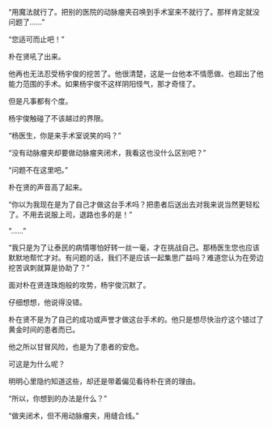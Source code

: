 “用魔法就行了。把别的医院的动脉瘤夹召唤到手术室来不就行了。那样肯定就没问题了……”

“您适可而止吧！”

朴在贤吼了出来。

他再也无法忍受杨宇俊的挖苦了。他很清楚，这是一台他本不情愿做、也超出了他能力范围的手术。如果杨宇俊不这样阴阳怪气，那才奇怪了。

但是凡事都有个度。

杨宇俊触碰了不该越过的界限。

“杨医生，你是来手术室说笑的吗？”

“没有动脉瘤夹却要做动脉瘤夹闭术，我看这也没什么区别吧？”

“问题不在这里吧。”

朴在贤的声音高了起来。

“你以为我现在是为了自己才做这台手术吗？把患者后送出去对我来说当然更轻松了。不用去说服上司，退路也多的是！”

“……”

“我只是为了让泰民的病情哪怕好转一丝一毫，才在挑战自己。那杨医生您也应该默默地帮忙才对。有问题的话，我们不是应该一起集思广益吗？难道您认为在旁边挖苦讽刺就算是协助了？”

面对朴在贤连珠炮般的攻势，杨宇俊沉默了。

仔细想想，他说得没错。

朴在贤不是为了自己的成功或声誉才做这台手术的。他只是想尽快治疗这个错过了黄金时间的患者而已。

他之所以甘冒风险，也是为了患者的安危。

可这是为什么呢？

明明心里隐约知道这些，却还是带着偏见看待朴在贤的理由。

“所以，你想到的办法是什么？”

“做夹闭术，但不用动脉瘤夹，用缝合线。”